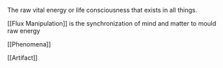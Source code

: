 The raw vital energy or life consciousness that exists in all things.

[[Flux Manipulation]] is the synchronization of mind and matter to mould raw energy



[[Phenomena]]

[[Artifact]]